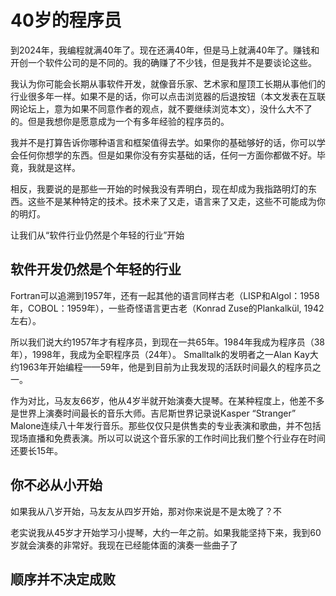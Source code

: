 # 40岁的程序员
到2024年，我编程就满40年了。现在还满40年，但是马上就满40年了。赚钱和开创一个软件公司的是不同的。我的确赚了不少钱，但是我并不是要谈论这些。

我认为你可能会长期从事软件开发，就像音乐家、艺术家和屋顶工长期从事他们的行业很多年一样。如果不是的话，你可以点击浏览器的后退按钮（本文发表在互联网论坛上，意为如果不同意作者的观点，就不要继续浏览本文），没什么大不了的。但是我想你是愿意成为一个有多年经验的程序员的。

我并不是打算告诉你哪种语言和框架值得去学。如果你的基础够好的话，你可以学会任何你想学的东西。但是如果你没有夯实基础的话，任何一方面你都做不好。毕竟，我就是这样。

相反，我要说的是那些一开始的时候我没有弄明白，现在却成为我指路明灯的东西。这些不是某种特定的技术。技术来了又走，语言来了又走，这些不可能成为你的明灯。

让我们从“软件行业仍然是个年轻的行业”开始

## 软件开发仍然是个年轻的行业

Fortran可以追溯到1957年，还有一起其他的语言同样古老（LISP和Algol：1958年，COBOL：1959年），一些奇怪语言更古老（Konrad Zuse的Plankalkül, 1942左右）。

所以我们说大约1957年才有程序员，到现在一共65年。1984年我成为程序员（38年），1998年，我成为全职程序员（24年）。 Smalltalk的发明者之一Alan Kay大约1963年开始编程——59年，他是到目前为止我发现的活跃时间最久的程序员之一。

作为对比，马友友66岁，他从4岁半就开始演奏大提琴。在某种程度上，他差不多是世界上演奏时间最长的音乐大师。吉尼斯世界记录说Kasper  “Stranger”  Malone连续八十年发行音乐。那些仅仅只是供售卖的专业表演和歌曲，并不包括现场直播和免费表演。所以可以说这个音乐家的工作时间比我们整个行业存在时间还要长15年。

## 你不必从小开始

如果我从八岁开始，马友友从四岁开始，那对你来说是不是太晚了？不

老实说我从45岁才开始学习小提琴，大约一年之前。如果我能坚持下来，我到60岁就会演奏的非常好。我现在已经能体面的演奏一些曲子了

## 顺序并不决定成败
